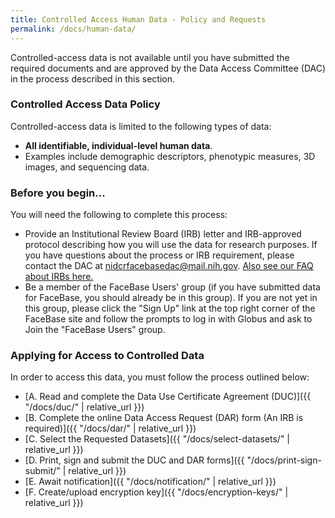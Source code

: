 ```yaml
---
title: Controlled Access Human Data - Policy and Requests
permalink: /docs/human-data/
---
```


Controlled-access data is not available until you have submitted the required documents and are approved by the Data Access Committee (DAC) in the process described in this section.

### Controlled Access Data Policy

Controlled-access data is limited to the following types of data:

* **All identifiable, individual-level human data**.
* Examples include demographic descriptors, phenotypic measures, 3D images, and sequencing data.

### Before you begin...

You will need the following to complete this process:
* Provide an Institutional Review Board (IRB) letter and IRB-approved protocol describing how you will use the data for research purposes. If you have questions about the process or IRB requirement, please contact the DAC at <a href="mailto:nidcrfacebasedac@mail.nih.gov">nidcrfacebasedac@mail.nih.gov</a>. [Also see our FAQ about IRBs here.](https://www.facebase.org/help/faqs/#irb)
* Be a member of the FaceBase Users' group (if you have submitted data for FaceBase, you should already be in this group). If you are not yet in this group, please click the "Sign Up" link at the top right corner of the FaceBase site and follow the prompts to log in with Globus and ask to Join the "FaceBase Users" group.

### Applying for Access to Controlled Data

In order to access this data, you must follow the process outlined below:

* [A. Read and complete the Data Use Certificate Agreement (DUC)]({{ "/docs/duc/" | relative_url }})
* [B. Complete the online Data Access Request (DAR) form (An IRB is required)]({{ "/docs/dar/" | relative_url }})
* [C. Select the Requested Datasets]({{ "/docs/select-datasets/" | relative_url }})
* [D. Print, sign and submit the DUC and DAR forms]({{ "/docs/print-sign-submit/" | relative_url }})
* [E. Await notification]({{ "/docs/notification/" | relative_url }})
* [F. Create/upload encryption key]({{ "/docs/encryption-keys/" | relative_url }}) 
